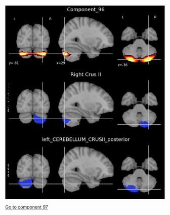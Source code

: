 ![96](preliminary/96.jpg "Component 96")

[Go to component 97](https://parietal-inria.github.io/MODL_atlas/128/97 "Component 97")
